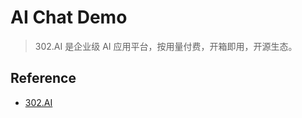 # AI Chat Demo

> 302.AI 是企业级 AI 应用平台，按用量付费，开箱即用，开源生态。

## Reference
- [302.AI](https://gpt302.saaslink.net/1BUaRS)
